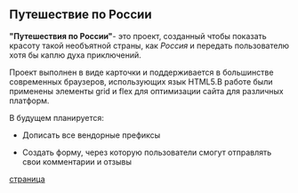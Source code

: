 ## Путешествие по России
**"Путешествия по России"**- это проект, созданный чтобы показать красоту такой необъятной страны, как *Россия* и передать пользователю хотя бы каплю духа приключений. 

Проект выполнен в виде карточки и поддерживается в большинстве современных браузеров, использующих язык HTML5.В работе были применены элементы grid и flex для оптимизации сайта для различных платформ.

В будущем планируется:

- Дописать все вендорные префиксы

- Создать форму, через которую пользователи смогут отправлять свои комментарии и отзывы

[страница](https://casscurs.github.io/russian-travel/)
